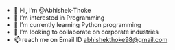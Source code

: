 - 👋 Hi, I’m @Abhishek-Thoke
- 👀 I’m interested in Programming
- 🌱 I’m currently learning Python programming
- 💞️ I’m looking to collaborate on corporate industries
- 📫 reach me on Email ID abhishekthoke98@gmail.com

<!---
Abhishek-Thoke/Abhishek-Thoke is a ✨ special ✨ repository because its `README.md` (this file) appears on your GitHub profile.
You can click the Preview link to take a look at your changes.
--->

